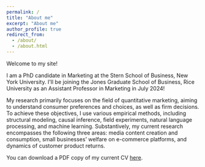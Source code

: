```yaml
---
permalink: /
title: "About me"
excerpt: "About me"
author_profile: true
redirect_from: 
  - /about/
  - /about.html
---
```


Welcome to my site! 

I am a PhD candidate in Marketing at the Stern School of Business, New York University. I'll be joining the Jones Graduate School of Business, Rice University as an Assistant Professor in Marketing in July 2024!

My research primarily focuses on the field of quantitative marketing, aiming to understand consumer preferences and choices, as well as firm decisions. To achieve these objectives, I use various empirical methods, including structural modeling, causal inference, field experiments, natural language processing, and machine learning. Substantively, my current research encompasses the following three areas: media content creation and consumption, small businesses’ welfare on e-commerce platforms, and dynamics of customer product returns.

You can download a PDF copy of my current CV [here](/files/pdf/CV__WeiqingZhang.pdf).